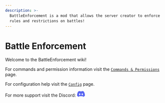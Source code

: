 ```yaml
---
description: >-
  BattleEnforcement is a mod that allows the server creator to enforce certain
  rules and restrictions on battles!
---
```


# Battle Enforcement

Welcome to the BattleEnforcement wiki!

For commands and permission information visit the [`Commands & Permissions`](commands-and-permissions.md) page.

For configuration help visit the [`Config`](config.md) page.

For more support visit the Discord: <a href="https://discord.envyware.co.uk"><img src="/img/icon_clyde_blurple_RGB.svg" alt="Discord" width="25"/></a>
